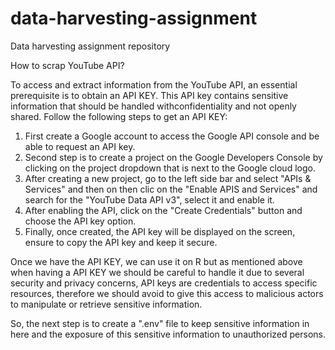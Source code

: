 # data-harvesting-assignment
Data harvesting assignment repository

How to scrap YouTube API? 

To access and extract information from the YouTube API, an essential prerequisite is to obtain an API KEY. This API key contains sensitive information that should be handled withconfidentiality and not openly shared. Follow the following steps to get an API KEY:

1. First create a Google account to access the Google API console and be able to request an API key. 
2. Second step is to create a project on the Google Developers Console by clicking on the project dropdown that is next to the Google cloud logo. 
3. After creating a new project, go to the left side bar and select "APIs & Services" and then on then clic on the "Enable APIS and Services" and search for the  "YouTube Data API v3", select it and enable it. 
4. After enabling the API, click on the "Create Credentials" button and choose the API key option.
5. Finally, once created, the API key will be displayed on the screen, ensure to copy the API key and keep it secure.

Once we have the API KEY, we can use it on R but as mentioned above when having a API KEY we should be careful to handle it due to several security and privacy concerns, API keys are credentials to access specific resources, therefore we should avoid to give this access to malicious actors to manipulate or retrieve sensitive information. 

So, the next step is to create a ".env" file to keep sensitive information in here and the exposure of this sensitive information to unauthorized persons.
